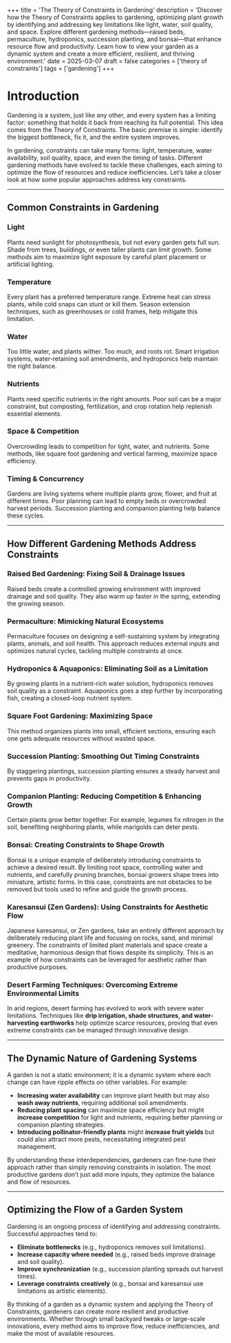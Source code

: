 +++
title = 'The Theory of Constraints in Gardening'
description = 'Discover how the Theory of Constraints applies to gardening, optimizing plant growth by identifying and addressing key limitations like light, water, soil quality, and space. Explore different gardening methods—raised beds, permaculture, hydroponics, succession planting, and bonsai—that enhance resource flow and productivity. Learn how to view your garden as a dynamic system and create a more efficient, resilient, and thriving environment.'
date = 2025-03-07
draft = false
categories = ['theory of constraints']
tags = ['gardening']
+++

# Introduction

Gardening is a system, just like any other, and every system has a limiting factor: something that holds it back from reaching its full potential. This idea comes from the Theory of Constraints. The basic premise is simple: identify the biggest bottleneck, fix it, and the entire system improves.

In gardening, constraints can take many forms: light, temperature, water availability, soil quality, space, and even the timing of tasks. Different gardening methods have evolved to tackle these challenges, each aiming to optimize the flow of resources and reduce inefficiencies. Let’s take a closer look at how some popular approaches address key constraints.

---

## Common Constraints in Gardening

### Light
Plants need sunlight for photosynthesis, but not every garden gets full sun. Shade from trees, buildings, or even taller plants can limit growth. Some methods aim to maximize light exposure by careful plant placement or artificial lighting.

### Temperature
Every plant has a preferred temperature range. Extreme heat can stress plants, while cold snaps can stunt or kill them. Season extension techniques, such as greenhouses or cold frames, help mitigate this limitation.

### Water
Too little water, and plants wither. Too much, and roots rot. Smart irrigation systems, water-retaining soil amendments, and hydroponics help maintain the right balance.

### Nutrients
Plants need specific nutrients in the right amounts. Poor soil can be a major constraint, but composting, fertilization, and crop rotation help replenish essential elements.

### Space & Competition
Overcrowding leads to competition for light, water, and nutrients. Some methods, like square foot gardening and vertical farming, maximize space efficiency.

### Timing & Concurrency
Gardens are living systems where multiple plants grow, flower, and fruit at different times. Poor planning can lead to empty beds or overcrowded harvest periods. Succession planting and companion planting help balance these cycles.

---

## How Different Gardening Methods Address Constraints

### Raised Bed Gardening: Fixing Soil & Drainage Issues
Raised beds create a controlled growing environment with improved drainage and soil quality. They also warm up faster in the spring, extending the growing season.

### Permaculture: Mimicking Natural Ecosystems
Permaculture focuses on designing a self-sustaining system by integrating plants, animals, and soil health. This approach reduces external inputs and optimizes natural cycles, tackling multiple constraints at once.

### Hydroponics & Aquaponics: Eliminating Soil as a Limitation
By growing plants in a nutrient-rich water solution, hydroponics removes soil quality as a constraint. Aquaponics goes a step further by incorporating fish, creating a closed-loop nutrient system.

### Square Foot Gardening: Maximizing Space
This method organizes plants into small, efficient sections, ensuring each one gets adequate resources without wasted space.

### Succession Planting: Smoothing Out Timing Constraints
By staggering plantings, succession planting ensures a steady harvest and prevents gaps in productivity.

### Companion Planting: Reducing Competition & Enhancing Growth
Certain plants grow better together. For example, legumes fix nitrogen in the soil, benefiting neighboring plants, while marigolds can deter pests.

### Bonsai: Creating Constraints to Shape Growth
Bonsai is a unique example of deliberately introducing constraints to achieve a desired result. By limiting root space, controlling water and nutrients, and carefully pruning branches, bonsai growers shape trees into miniature, artistic forms. In this case, constraints are not obstacles to be removed but tools used to refine and guide the growth process.

### Karesansui (Zen Gardens): Using Constraints for Aesthetic Flow
Japanese karesansui, or Zen gardens, take an entirely different approach by deliberately reducing plant life and focusing on rocks, sand, and minimal greenery. The constraints of limited plant materials and space create a meditative, harmonious design that flows despite its simplicity. This is an example of how constraints can be leveraged for aesthetic rather than productive purposes.

### Desert Farming Techniques: Overcoming Extreme Environmental Limits
In arid regions, desert farming has evolved to work with severe water limitations. Techniques like **drip irrigation, shade structures, and water-harvesting earthworks** help optimize scarce resources, proving that even extreme constraints can be managed through innovative design.

---

## The Dynamic Nature of Gardening Systems

A garden is not a static environment; it is a dynamic system where each change can have ripple effects on other variables. For example:
- **Increasing water availability** can improve plant health but may also **wash away nutrients**, requiring additional soil amendments.
- **Reducing plant spacing** can maximize space efficiency but might **increase competition** for light and nutrients, requiring better planning or companion planting strategies.
- **Introducing pollinator-friendly plants** might **increase fruit yields** but could also attract more pests, necessitating integrated pest management.

By understanding these interdependencies, gardeners can fine-tune their approach rather than simply removing constraints in isolation. The most productive gardens don’t just add more inputs, they optimize the balance and flow of resources.

---

## Optimizing the Flow of a Garden System

Gardening is an ongoing process of identifying and addressing constraints. Successful approaches tend to:

- **Eliminate bottlenecks** (e.g., hydroponics removes soil limitations).
- **Increase capacity where needed** (e.g., raised beds improve drainage and soil quality).
- **Improve synchronization** (e.g., succession planting spreads out harvest times).
- **Leverage constraints creatively** (e.g., bonsai and karesansui use limitations as artistic elements).

By thinking of a garden as a dynamic system and applying the Theory of Constraints, gardeners can create more resilient and productive environments. Whether through small backyard tweaks or large-scale innovations, every method aims to improve flow, reduce inefficiencies, and make the most of available resources.

